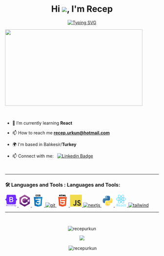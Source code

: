 <h1 align="center">Hi <img src="https://media.giphy.com/media/hvRJCLFzcasrR4ia7z/giphy.gif" width="40">, I'm Recep</h1>

<div align="center">

[![Typing SVG](https://readme-typing-svg.herokuapp.com?font=Fira+Code&size=20&pause=1000&color=F7C52C&random=false&width=500&lines=Student+of+Computer+Engineering%2F4th+year;Junior+Software+Developer+)](https://git.io/typing-svg)

</div>

<p align="left">
<img src="https://media.giphy.com/media/dWesBcTLavkZuG35MI/giphy.gif"  width="450" height="250" /> </p> <br>

<div align="left">

- 🌱 I’m currently learning **React**

- 📫 How to reach me **recep.urkun@hotmail.com**

- 🌍 I'm based in Balıkesir/**Turkey**

- 📫 Connect with me:  &nbsp; [![Linkedin Badge](https://img.shields.io/badge/-recepurkunn-orange?style=flat&logo=Linkedin&logoColor=white)](https://linkedin.com/in/recepurkunn )
</div><br>

----

### 🛠 Languages and Tools : Languages and Tools:
<p align="left"> 
<a href="https://getbootstrap.com" target="_blank" rel="noreferrer"> 
<img src="https://raw.githubusercontent.com/devicons/devicon/master/icons/bootstrap/bootstrap-plain-wordmark.svg" alt="bootstrap" width="40" height="40"/> </a> 
<a href="https://www.w3schools.com/cs/" target="_blank" rel="noreferrer"> <img src="https://raw.githubusercontent.com/devicons/devicon/master/icons/csharp/csharp-original.svg" alt="csharp" width="40" height="40"/> </a> <a href="https://www.w3schools.com/css/" target="_blank" rel="noreferrer"> <img src="https://raw.githubusercontent.com/devicons/devicon/master/icons/css3/css3-original-wordmark.svg" alt="css3" width="40" height="40"/> </a> <a href="https://git-scm.com/" target="_blank" rel="noreferrer"> <img src="https://www.vectorlogo.zone/logos/git-scm/git-scm-icon.svg" alt="git" width="40" height="40"/> </a> <a href="https://www.w3.org/html/" target="_blank" rel="noreferrer"> <img src="https://raw.githubusercontent.com/devicons/devicon/master/icons/html5/html5-original-wordmark.svg" alt="html5" width="40" height="40"/> </a> <a href="https://developer.mozilla.org/en-US/docs/Web/JavaScript" target="_blank" rel="noreferrer"> <img src="https://raw.githubusercontent.com/devicons/devicon/master/icons/javascript/javascript-original.svg" alt="javascript" width="40" height="40"/> </a> <a href="https://nextjs.org/" target="_blank" rel="noreferrer"> <img src="https://cdn.worldvectorlogo.com/logos/nextjs-2.svg" alt="nextjs" width="40" height="40"/> </a> <a href="https://www.python.org" target="_blank" rel="noreferrer"> <img src="https://raw.githubusercontent.com/devicons/devicon/master/icons/python/python-original.svg" alt="python" width="40" height="40"/> </a> <a href="https://reactjs.org/" target="_blank" rel="noreferrer"> <img src="https://raw.githubusercontent.com/devicons/devicon/master/icons/react/react-original-wordmark.svg" alt="react" width="40" height="40"/> </a> <a href="https://tailwindcss.com/" target="_blank" rel="noreferrer"> <img src="https://www.vectorlogo.zone/logos/tailwindcss/tailwindcss-icon.svg" alt="tailwind" width="40" height="40"/> </a> </p> 

---

<br>

<p align="center"><img src="https://github-readme-stats.vercel.app/api/top-langs?username=recepurkun&show_icons=true&locale=en&layout=compact&theme=onedark" alt="recepurkun" /></p>

<p align="center"> <img src="https://github-readme-streak-stats.herokuapp.com?user=Recepurkun&theme=onedark&border_radius=10&date_format=M%20j%5B%2C%20Y%5D&card_width=500" /> </p>

<p align="center">&nbsp;<img src="https://github-readme-stats.vercel.app/api?username=recepurkun&show_icons=true&locale=en&theme=onedark" alt="recepurkun" /></p>
